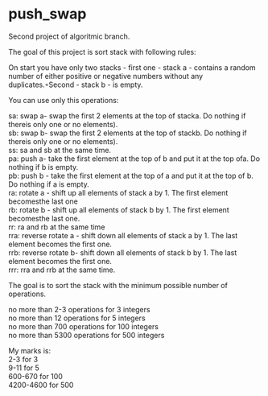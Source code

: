# push_swap
Second project of algoritmic branch.

The goal of this project is sort stack with following rules:

On start you have only two stacks - first one - stack a - contains a random number of either positive or negative numbers without any duplicates.◦Second - stack b - is empty.

You can use only this operations:
<p>sa: swap a- swap the first 2 elements at the top of stacka. Do nothing if thereis only one or no elements).<br>
sb: swap b- swap the first 2 elements at the top of stackb. Do nothing if thereis only one or no elements).<br>
ss: sa and sb at the same time. <br>
pa: push a- take the first element at the top of b and put it at the top ofa. Do nothing if b is empty.<br>
pb: push b - take the first element at the top of a and put it at the top of b. Do nothing if a is empty.<br>
ra: rotate a - shift up all elements of stack a by 1. The first element becomesthe last one<br>
rb: rotate b - shift up all elements of stack b by 1. The first element becomesthe last one.<br>
rr: ra and rb at the same time<br>
rra: reverse rotate a - shift down all elements of stack a by 1. The last element becomes the first one.<br>
rrb: reverse rotate b- shift down all elements of stack b by 1. The last element becomes the first one.<br>
rrr: rra and rrb at the same time.</p>

The goal is to sort the stack with the minimum possible number of operations.
<p>no more than 2-3 operations for 3 integers<br>
no more than 12 operations for 5 integers<br>
no more than 700 operations for 100 integers<br>
no more than 5300 operations for 500 integers</p>

<p style="font-size: 14px">My marks is:<br>
2-3 for 3<br>
9-11 for 5<br>
600-670 for 100<br>
4200-4600 for 500</p>
